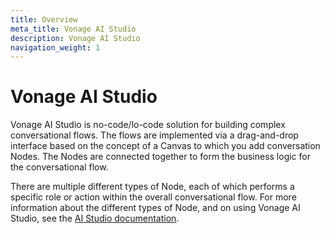 ```yaml
---
title: Overview
meta_title: Vonage AI Studio
description: Vonage AI Studio
navigation_weight: 1
---
```


# Vonage AI Studio

Vonage AI Studio is no-code/lo-code solution for building complex conversational flows. The flows are implemented via a drag-and-drop interface based on the concept of a Canvas to which you add conversation Nodes. The Nodes are connected together to form the business logic for the conversational flow.

There are multiple different types of Node, each of which performs a specific role or action within the overall conversational flow.
For more information about the different types of Node, and on using Vonage AI Studio, see the [AI Studio documentation](https://studio.docs.ai.vonage.com/).
